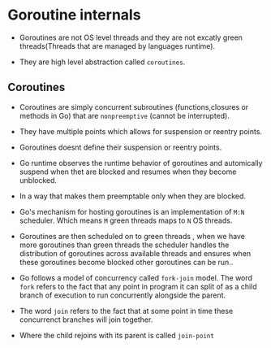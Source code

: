 # Goroutine internals

- Goroutines are not OS level threads and they are not excatly green threads(Threads that are managed by languages runtime).

- They are high level abstraction called ``coroutines``.

## Coroutines

- Coroutines are simply concurrent subroutines (functions,closures or methods in Go) that are ``nonpreemptive`` (cannot be interrupted).

- They have multiple points which allows for suspension or reentry points.

- Goroutines doesnt define their suspension or reentry points.

- Go runtime observes the runtime behavior of goroutines and automically suspend when thet are blocked and resumes when they become unblocked.

- In a way that makes them preemptable only when they are blocked.

- Go's mechanism for hosting goroutines is an implementation of ``M:N`` scheduler. Which means ``M`` green threads maps to ``N`` OS threads.

- Goroutines are then scheduled on to green threads , when we have more goroutines than green threads the scheduler handles the distribution of goroutines across available threads and ensures when these goroutines become blocked other goroutines can be run..

- Go follows a model of concurrency called ``fork-join`` model. The word ``fork`` refers to the fact that any point in program it can split of as a child branch of execution to run concurrently alongside the parent.

- The word  ``join`` refers to the fact that at some point in time these concurrenct branches will join together.

- Where the child rejoins with its parent is called ``join-point``